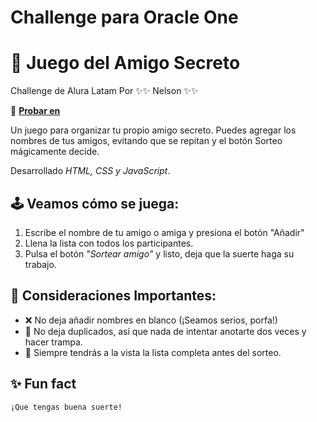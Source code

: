 <h1>Challenge para Oracle One</h1>

# 🎁 Juego del Amigo Secreto  
Challenge de Alura Latam 
Por ✨✨ Nelson ✨✨  

🚀 **[Probar en](https://kanatran2k.github.io/amigo-secreto/)**    

Un juego para organizar tu propio amigo secreto. Puedes agregar los nombres de tus amigos, evitando que se repitan y el botón Sorteo mágicamente decide.  

Desarrollado *HTML, CSS y JavaScript*.


## 🕹 Veamos cómo se juega:

1. Escribe el nombre de tu amigo o amiga y presiona el botón "Añadir"
2. Llena la lista con todos los participantes.  
3. Pulsa el botón *"Sortear amigo"* y listo, deja que la suerte haga su trabajo.

## 🧠 Consideraciones Importantes:

- ❌ No deja añadir nombres en blanco (¡Seamos serios, porfa!)
- 🛑 No deja duplicados, así que nada de intentar anotarte dos veces y hacer trampa.  
- 👀 Siempre tendrás a la vista la lista completa antes del sorteo.  

## ✨ Fun fact
	¡Que tengas buena suerte!
